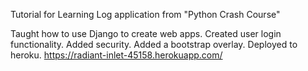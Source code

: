 Tutorial for Learning Log application from "Python Crash Course"

Taught how to use Django to create web apps. 
Created user login functionality. 
Added security. 
Added a bootstrap overlay. 
Deployed to heroku. https://radiant-inlet-45158.herokuapp.com/
